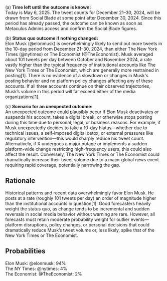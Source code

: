 (a) **Time left until the outcome is known:**  
Today is May 6, 2025. The tweet counts for December 21–30, 2024, will be drawn from Social Blade at some point after December 30, 2024. Since this period has already passed, the outcome can be known as soon as Metaculus Admins access and confirm the Social Blade figures.

(b) **Status quo outcome if nothing changed:**  
Elon Musk (@elonmusk) is overwhelmingly likely to send out more tweets in the 10-day period from December 21–30, 2024, than either The New York Times (@nytimes) or The Economist (@TheEconomist). Musk averaged about 101 tweets per day between October and November 2024, a rate vastly higher than the typical frequency of institutional accounts like The New York Times or The Economist, which are generally more restrained in posting[1]. There is no evidence of a slowdown or changes in Musk's posting behavior and no platform policy changes affecting any of these accounts. If all three accounts continue on their observed trajectories, Musk’s volume in this period will far exceed either of the media organizations[1].

(c) **Scenario for an unexpected outcome:**  
An unexpected outcome could plausibly occur if Elon Musk deactivates or suspends his account, takes a digital break, or otherwise stops posting during this time due to personal, legal, or business reasons. For example, if Musk unexpectedly decides to take a 10-day hiatus—whether due to technical issues, a self-imposed digital detox, or external pressures like regulatory intervention—this would sharply reduce his tweet count. Alternatively, if X undergoes a major outage or implements a sudden platform-wide change restricting high-frequency users, this could also affect the result. Conversely, The New York Times or The Economist could dramatically increase their tweet volume due to a major global news event requiring rapid coverage, potentially narrowing the gap.

## Rationale

Historical patterns and recent data overwhelmingly favor Elon Musk. He posts at a rate (roughly 101 tweets per day) an order of magnitude higher than the institutional accounts in question[1]. Good forecasters heavily weight the status quo, as change tends to be incremental and sudden reversals in social media behavior without warning are rare. However, all forecasts must retain moderate probability weight for outlier events—platform disruptions, policy changes, or personal decisions that could dramatically reduce Musk’s tweet volume or, less likely, spike that of the New York Times or The Economist.

## Probabilities

Elon Musk: @elonmusk: 94%  
The NY Times: @nytimes: 4%  
The Economist: @TheEconomist: 2%